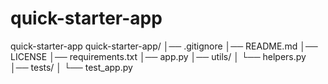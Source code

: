 # quick-starter-app
quick-starter-app
quick-starter-app/
│── .gitignore
│── README.md
│── LICENSE
│── requirements.txt
│── app.py
│── utils/
│    └── helpers.py
│── tests/
│    └── test_app.py
